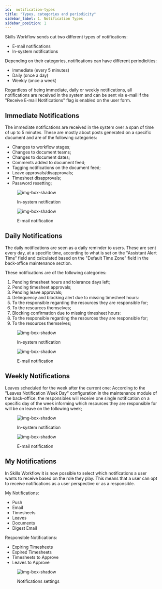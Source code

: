```yaml
---
id:  notification-types
title: "Types, categories and periodicity"
sidebar_label: 1. Notification Types
sidebar_position: 1
---
```


Skills Workflow sends out two different types of notifications:

- E-mail notifications
- In-system notifications

Depending on their categories, notifications can have different periodicities:

- Immediate (every 5 minutes)
- Daily (once a day)
- Weekly (once a week)

Regardless of being immediate, daily or weekly notifications, all notifications are received in the system and can be sent via e-mail if the "Receive E-mail Notifications" flag is enabled on the user form.

## Immediate Notifications

The immediate notifications are received in the system over a span of time of up to 5 minutes. These are mostly about posts generated on a specific document and are of the following categories:

- Changes to workflow stages;
- Changes to document teams;
- Changes to document dates;
- Comments added to document feed;
- Tagging notifications on the document feed;
- Leave approvals/disapprovals;
- Timesheet disapprovals;
- Password resetting;

<figure>

![img-box-shadow](/img/university/notifications/notifications1.png)
<figcaption>In-system notification</figcaption>
</figure>

<figure>

![img-box-shadow](/img/university/notifications/notifications2.png)
<figcaption>E-mail notification</figcaption>
</figure>

## Daily Notifications
The daily notifications are seen as a daily reminder to users. These are sent every day, at a specific time, according to what is set on the "Assistant Alert Time" field and calculated based on the "Default Time Zone" field in the back-office maintenance section.

These notifications are of the following categories:

1. Pending timesheet hours and tolerance days left;
2. Pending timesheet approvals;
3. Pending leave approvals;
4. Delinquency and blocking alert due to missing timesheet hours:
5. To the responsible regarding the resources they are responsible for;
6. To the resources themselves;
7. Blocking confirmation due to missing timesheet hours:
8. To the responsible regarding the resources they are responsible for;
9. To the resources themselves;

<figure>

![img-box-shadow](/img/university/notifications/notifications3.png)
<figcaption>In-system notification</figcaption>
</figure>

<figure>

![img-box-shadow](/img/university/notifications/notifications4.png)
<figcaption>E-mail notification</figcaption>
</figure>

## Weekly Notifications
Leaves scheduled for the week after the current one:
According to the "Leaves Notification Week Day" configuration in the maintenance module of the back-office, the responsibles will receive one single notification on a specific day of the week informing which resources they are responsible for will be on leave on the following week;

<figure>

![img-box-shadow](/img/university/notifications/notifications5.png)
<figcaption>In-system notification</figcaption>
</figure>

<figure>

![img-box-shadow](/img/university/notifications/notifications6.png)
<figcaption>E-mail notification</figcaption>
</figure>

## My Notifications
In Skills Workflow it is now possible to select which notifications a user wants to receive based on the role they play. This means that a user can opt to receive notifications as a user perspective or as a responsible.

My Notifications:
- Push
- Email
- Timesheets
- Leaves
- Documents
- Digest Email

Responsible Notifications:
- Expiring Timesheets
- Expired Timesheets
- Timesheets to Approve
- Leaves to Approve

<figure>

![img-box-shadow](/img/university/notifications/notifications7.png)
<figcaption>Notifications settings</figcaption>
</figure>